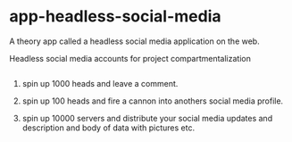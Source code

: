 # app-headless-social-media
A theory app called a headless social media application on the web.

Headless social media accounts for project compartmentalization

~~~ you can work on different stories and projects using headless social media accounts
~~~
1. spin up 1000 heads and leave a comment.

2. spin up 100 heads and fire a cannon into anothers social media profile.

3. spin up 10000 servers and distribute your social media updates and description and body of data with pictures etc.
